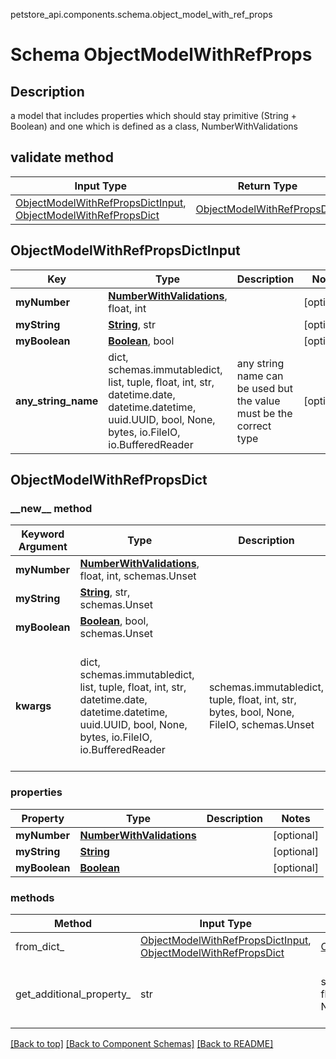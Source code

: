 petstore_api.components.schema.object_model_with_ref_props
# Schema ObjectModelWithRefProps

## Description
a model that includes properties which should stay primitive (String + Boolean) and one which is defined as a class, NumberWithValidations

## validate method
Input Type | Return Type | Notes
------------ | ------------- | -------------
[ObjectModelWithRefPropsDictInput](#objectmodelwithrefpropsdictinput), [ObjectModelWithRefPropsDict](#objectmodelwithrefpropsdict) | [ObjectModelWithRefPropsDict](#objectmodelwithrefpropsdict) |

## ObjectModelWithRefPropsDictInput
Key | Type |  Description | Notes
------------ | ------------- | ------------- | -------------
**myNumber** | [**NumberWithValidations**](number_with_validations.md), float, int |  | [optional]
**myString** | [**String**](string.md), str |  | [optional]
**myBoolean** | [**Boolean**](boolean.md), bool |  | [optional]
**any_string_name** | dict, schemas.immutabledict, list, tuple, float, int, str, datetime.date, datetime.datetime, uuid.UUID, bool, None, bytes, io.FileIO, io.BufferedReader | any string name can be used but the value must be the correct type | [optional]

## ObjectModelWithRefPropsDict
### &lowbar;&lowbar;new&lowbar;&lowbar; method
Keyword Argument | Type | Description | Notes
---------------- | ---- | ----------- | -----
**myNumber** | [**NumberWithValidations**](number_with_validations.md), float, int, schemas.Unset |  | [optional]
**myString** | [**String**](string.md), str, schemas.Unset |  | [optional]
**myBoolean** | [**Boolean**](boolean.md), bool, schemas.Unset |  | [optional]
**kwargs** | dict, schemas.immutabledict, list, tuple, float, int, str, datetime.date, datetime.datetime, uuid.UUID, bool, None, bytes, io.FileIO, io.BufferedReader | schemas.immutabledict, tuple, float, int, str, bytes, bool, None, FileIO, schemas.Unset | any string name can be used but the value must be the correct type | [optional] typed value is accessed with the get_additional_property_ method

### properties
Property | Type | Description | Notes
-------- | ---- | ----------- | -----
**myNumber** | [**NumberWithValidations**](number_with_validations.md) |  | [optional]
**myString** | [**String**](string.md) |  | [optional]
**myBoolean** | [**Boolean**](boolean.md) |  | [optional]

### methods
Method | Input Type | Return Type | Notes
------ | ---------- | ----------- | ------
from_dict_ | [ObjectModelWithRefPropsDictInput](#objectmodelwithrefpropsdictinput), [ObjectModelWithRefPropsDict](#objectmodelwithrefpropsdict) | [ObjectModelWithRefPropsDict](#objectmodelwithrefpropsdict) | a constructor
get_additional_property_ | str | schemas.immutabledict, tuple, float, int, str, bytes, bool, None, FileIO, schemas.Unset | provides type safety for additional properties

[[Back to top]](#top) [[Back to Component Schemas]](../../../README.md#Component-Schemas) [[Back to README]](../../../README.md)
